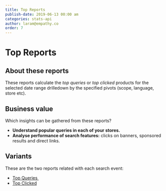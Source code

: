 ```yaml
---
title: Top Reports
publish-date: 2019-06-13 00:00 am
categories: stats-api
author: laram@empathy.co
order: 7
---
```


# Top Reports

## About these reports
These reports calculate the _top queries_ or _top clicked_ products for the selected date range drilledown by the specified pivots (scope, language, store etc).

## Business value
Which insights can be gathered from these reports?

* **Understand popular queries in each of your stores.** 
* **Analyse performance of search features:** clicks on banners, sponsored results and direct links.

## Variants
These are the two reports related with each search event:

* [Top Queries ](/api-reference/stats-api/stats-api-top-reports/stats-api-top-queries/)
* [Top Clicked](/api-reference/stats-api/stats-api-top-reports/stats-api-top-clicked/)

